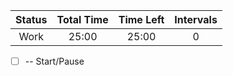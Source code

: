 |Status| Total Time| Time Left| Intervals|
|:-:|:-:|:-:|:-:|
|Work|25:00|25:00|0|
 - [ ] -- Start/Pause